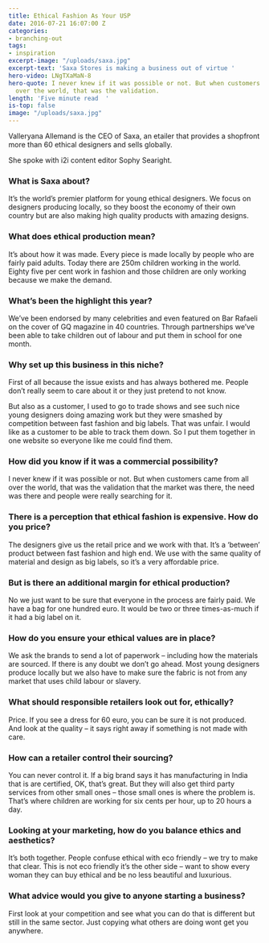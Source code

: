```yaml
---
title: Ethical Fashion As Your USP
date: 2016-07-21 16:07:00 Z
categories:
- branching-out
tags:
- inspiration
excerpt-image: "/uploads/saxa.jpg"
excerpt-text: 'Saxa Stores is making a business out of virtue '
hero-video: LNgTXaMaN-8
hero-quote: I never knew if it was possible or not. But when customers came from all
  over the world, that was the validation.
length: 'Five minute read  '
is-top: false
image: "/uploads/saxa.jpg"
---
```


Valleryana Allemand is the CEO of Saxa, an etailer that provides a shopfront more than 60 ethical designers and sells globally.

She spoke with i2i content editor Sophy Searight.

### What is Saxa about?

It’s the world’s premier platform for young ethical designers. We focus on designers producing locally, so they boost the economy of their own country but are also making high quality products with amazing designs.

### What does ethical production mean?

It’s about how it was made. Every piece is made locally by people who are fairly paid adults. Today there are 250m children working in the world. Eighty five per cent work in fashion and those children are only working because we make the demand.

### What’s been the highlight this year?

We’ve been endorsed by many celebrities and even featured on Bar Rafaeli on the cover of GQ magazine in 40 countries. Through partnerships we’ve been able to take children out of labour and put them in school for one month.

### Why set up this business in this niche?

First of all because the issue exists and has always bothered me. People don’t really seem to care about it or they just pretend to not know.

But also as a customer, I used to go to trade shows and see such nice young designers doing amazing work but they were smashed by competition between fast fashion and big labels. That was unfair. I would like as a customer to be able to track them down. So I put them together in one website so everyone like me could find them.

### How did you know if it was a commercial possibility?

I never knew if it was possible or not. But when customers came from all over the world, that was the validation that the market was there, the need was there and people were really searching for it.

### There is a perception that ethical fashion is expensive. How do you price?

The designers give us the retail price and we work with that.  It’s a ‘between’ product between fast fashion and high end. We use with the same quality of material and design as big labels, so it’s a very affordable price.

### But is there an additional margin for ethical production?

No we just want to be sure that everyone in the process are fairly paid. We have a bag for one hundred euro. It would be two or three times-as-much if it had a big label on it.

### How do you ensure your ethical values are in place?

We ask the brands to send a lot of paperwork – including how the materials  are sourced. If there is any doubt we don’t go ahead. Most  young designers produce locally but we also have to make sure the fabric is not from any market that uses child labour or slavery.

### What should responsible retailers look out for, ethically?

Price. If you see a dress for 60 euro, you can be sure it is not produced. And look at the quality – it says right away if something is not made with care.

### How can a retailer control their sourcing?

You can never control it. If a big brand says it has manufacturing in India that is are certified, OK, that’s great. But they will also get third party services from other small ones – those small ones is where the problem is. That’s where children are working for six cents per hour, up to 20 hours a day.

### Looking at your marketing, how do you balance ethics and aesthetics?

It’s both together. People confuse ethical with eco friendly – we try to make that clear. This is not eco friendly it’s the other side – want to show every woman they can buy ethical and be no less beautiful and luxurious.

### What advice would you give to anyone starting a business?

First look at your competition and see what you can do that is different but still in the same sector. Just copying what others are doing wont get you anywhere.